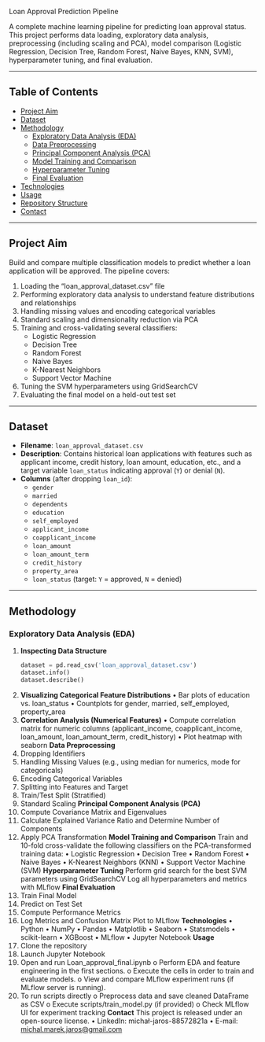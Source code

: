 Loan Approval Prediction Pipeline

A complete machine learning pipeline for predicting loan approval status. This project performs data loading, exploratory data analysis, preprocessing (including scaling and PCA), model comparison (Logistic Regression, Decision Tree, Random Forest, Naive Bayes, KNN, SVM), hyperparameter tuning, and final evaluation.  

---

## Table of Contents

- [Project Aim](#project-aim)  
- [Dataset](#dataset)  
- [Methodology](#methodology)  
  - [Exploratory Data Analysis (EDA)](#exploratory-data-analysis-eda)  
  - [Data Preprocessing](#data-preprocessing)  
  - [Principal Component Analysis (PCA)](#principal-component-analysis-pca)  
  - [Model Training and Comparison](#model-training-and-comparison)  
  - [Hyperparameter Tuning](#hyperparameter-tuning)  
  - [Final Evaluation](#final-evaluation)  
- [Technologies](#technologies)  
- [Usage](#usage)  
- [Repository Structure](#repository-structure)  
- [Contact](#contact)  

---

## Project Aim

Build and compare multiple classification models to predict whether a loan application will be approved. The pipeline covers:

1. Loading the “loan_approval_dataset.csv” file  
2. Performing exploratory data analysis to understand feature distributions and relationships  
3. Handling missing values and encoding categorical variables  
4. Standard scaling and dimensionality reduction via PCA  
5. Training and cross-validating several classifiers:  
   - Logistic Regression  
   - Decision Tree  
   - Random Forest  
   - Naive Bayes  
   - K-Nearest Neighbors  
   - Support Vector Machine  
6. Tuning the SVM hyperparameters using GridSearchCV  
7. Evaluating the final model on a held-out test set  

---

## Dataset

- **Filename**: `loan_approval_dataset.csv`  
- **Description**: Contains historical loan applications with features such as applicant income, credit history, loan amount, education, etc., and a target variable `loan_status` indicating approval (`Y`) or denial (`N`).  
- **Columns** (after dropping `loan_id`):  
  - `gender`  
  - `married`  
  - `dependents`  
  - `education`  
  - `self_employed`  
  - `applicant_income`  
  - `coapplicant_income`  
  - `loan_amount`  
  - `loan_amount_term`  
  - `credit_history`  
  - `property_area`  
  - `loan_status` (target: `Y` = approved, `N` = denied)  

---

## Methodology

### Exploratory Data Analysis (EDA)

1. **Inspecting Data Structure**  
   ```python
   dataset = pd.read_csv('loan_approval_dataset.csv')
   dataset.info()
   dataset.describe()
2. **Visualizing Categorical Feature Distributions**
•	Bar plots of education vs. loan_status
•	Countplots for gender, married, self_employed, property_area
3. **Correlation Analysis (Numerical Features)**
•	Compute correlation matrix for numeric columns (applicant_income, coapplicant_income, loan_amount, loan_amount_term, credit_history)
•	Plot heatmap with seaborn
**Data Preprocessing**
1.	Dropping Identifiers
2.	Handling Missing Values (e.g., using median for numerics, mode for categoricals)
3.	Encoding Categorical Variables
4.	Splitting into Features and Target
5.	Train/Test Split (Stratified)
6.	Standard Scaling
**Principal Component Analysis (PCA)**
1.	Compute Covariance Matrix and Eigenvalues
2.	Calculate Explained Variance Ratio and Determine Number of Components
3.	Apply PCA Transformation
**Model Training and Comparison**
Train and 10-fold cross-validate the following classifiers on the PCA-transformed training data:
•	Logistic Regression
•	Decision Tree
•	Random Forest
•	Naive Bayes
•	K-Nearest Neighbors (KNN)
•	Support Vector Machine (SVM)
**Hyperparameter Tuning**
Perform grid search for the best SVM parameters using GridSearchCV
Log all hyperparameters and metrics with MLflow
**Final Evaluation**
1.	Train Final Model
2.	Predict on Test Set
3.	Compute Performance Metrics
4.	Log Metrics and Confusion Matrix Plot to MLflow
**Technologies**
•	Python
•	NumPy
•	Pandas
•	Matplotlib
•	Seaborn
•	Statsmodels
•	scikit-learn
•	XGBoost
•	MLflow
•	Jupyter Notebook
**Usage**
1.	Clone the repository
2.	Launch Jupyter Notebook
3.	Open and run Loan_approval_final.ipynb
o	Perform EDA and feature engineering in the first sections.
o	Execute the cells in order to train and evaluate models.
o	View and compare MLflow experiment runs (if MLflow server is running).
4.	To run scripts directly
o	Preprocess data and save cleaned DataFrame as CSV
o	Execute scripts/train_model.py (if provided)
o	Check MLflow UI for experiment tracking
**Contact**
This project is released under an open-source license.
•	LinkedIn: michał-jaros-88572821a
•	E-mail: michal.marek.jaros@gmail.com
